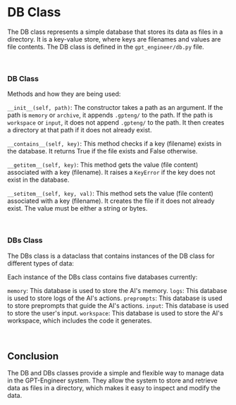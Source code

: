 # DB Class
The DB class represents a simple database that stores its data as files in a directory. It is a key-value store, where keys are filenames and values are file contents. The DB class is defined in the `gpt_engineer/db.py` file.

<br>

### DB Class
Methods and how they are being used:

`__init__(self, path)`: The constructor takes a path as an argument. If the path is `memory` or `archive`, it appends `.gpteng/` to the path. If the path is `workspace` or `input`, it does not append `.gpteng/` to the path. It then creates a directory at that path if it does not already exist.

`__contains__(self, key)`: This method checks if a key (filename) exists in the database. It returns True if the file exists and False otherwise.

`__getitem__(self, key)`: This method gets the value (file content) associated with a key (filename). It raises a `KeyError` if the key does not exist in the database.

`__setitem__(self, key, val)`: This method sets the value (file content) associated with a key (filename). It creates the file if it does not already exist. The value must be either a string or bytes.

<br>

### DBs Class
The DBs class is a dataclass that contains instances of the DB class for different types of data:

Each instance of the DBs class contains five databases currently:

`memory`: This database is used to store the AI's memory.
`logs`: This database is used to store logs of the AI's actions.
`preprompts`: This database is used to store preprompts that guide the AI's actions.
`input`: This database is used to store the user's input.
`workspace`: This database is used to store the AI's workspace, which includes the code it generates.

<br>

## Conclusion
The DB and DBs classes provide a simple and flexible way to manage data in the GPT-Engineer system. They allow the system to store and retrieve data as files in a directory, which makes it easy to inspect and modify the data.
